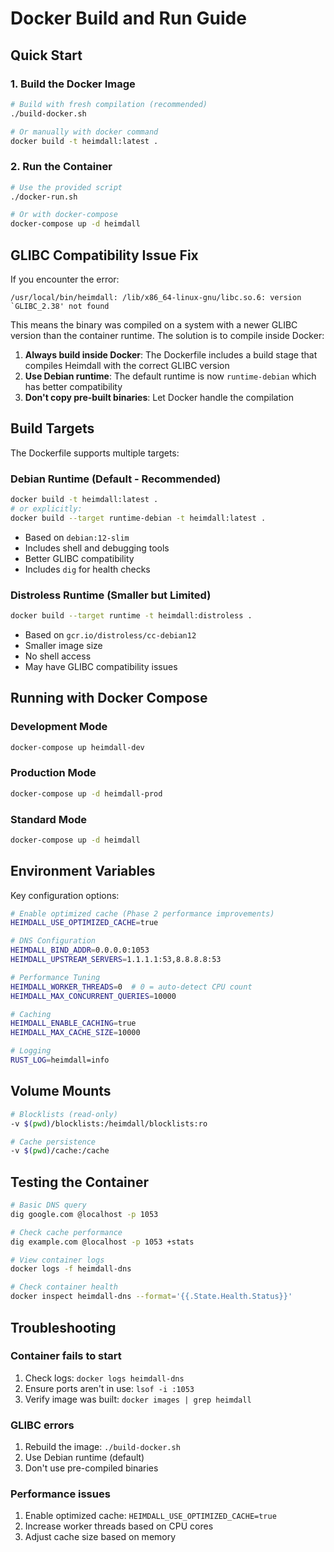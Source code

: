 # Docker Build and Run Guide

## Quick Start

### 1. Build the Docker Image

```bash
# Build with fresh compilation (recommended)
./build-docker.sh

# Or manually with docker command
docker build -t heimdall:latest .
```

### 2. Run the Container

```bash
# Use the provided script
./docker-run.sh

# Or with docker-compose
docker-compose up -d heimdall
```

## GLIBC Compatibility Issue Fix

If you encounter the error:
```
/usr/local/bin/heimdall: /lib/x86_64-linux-gnu/libc.so.6: version `GLIBC_2.38' not found
```

This means the binary was compiled on a system with a newer GLIBC version than the container runtime. The solution is to compile inside Docker:

1. **Always build inside Docker**: The Dockerfile includes a build stage that compiles Heimdall with the correct GLIBC version
2. **Use Debian runtime**: The default runtime is now `runtime-debian` which has better compatibility
3. **Don't copy pre-built binaries**: Let Docker handle the compilation

## Build Targets

The Dockerfile supports multiple targets:

### Debian Runtime (Default - Recommended)
```bash
docker build -t heimdall:latest .
# or explicitly:
docker build --target runtime-debian -t heimdall:latest .
```
- Based on `debian:12-slim`
- Includes shell and debugging tools
- Better GLIBC compatibility
- Includes `dig` for health checks

### Distroless Runtime (Smaller but Limited)
```bash
docker build --target runtime -t heimdall:distroless .
```
- Based on `gcr.io/distroless/cc-debian12`
- Smaller image size
- No shell access
- May have GLIBC compatibility issues

## Running with Docker Compose

### Development Mode
```bash
docker-compose up heimdall-dev
```

### Production Mode
```bash
docker-compose up -d heimdall-prod
```

### Standard Mode
```bash
docker-compose up -d heimdall
```

## Environment Variables

Key configuration options:

```bash
# Enable optimized cache (Phase 2 performance improvements)
HEIMDALL_USE_OPTIMIZED_CACHE=true

# DNS Configuration
HEIMDALL_BIND_ADDR=0.0.0.0:1053
HEIMDALL_UPSTREAM_SERVERS=1.1.1.1:53,8.8.8.8:53

# Performance Tuning
HEIMDALL_WORKER_THREADS=0  # 0 = auto-detect CPU count
HEIMDALL_MAX_CONCURRENT_QUERIES=10000

# Caching
HEIMDALL_ENABLE_CACHING=true
HEIMDALL_MAX_CACHE_SIZE=10000

# Logging
RUST_LOG=heimdall=info
```

## Volume Mounts

```bash
# Blocklists (read-only)
-v $(pwd)/blocklists:/heimdall/blocklists:ro

# Cache persistence
-v $(pwd)/cache:/cache
```

## Testing the Container

```bash
# Basic DNS query
dig google.com @localhost -p 1053

# Check cache performance
dig example.com @localhost -p 1053 +stats

# View container logs
docker logs -f heimdall-dns

# Check container health
docker inspect heimdall-dns --format='{{.State.Health.Status}}'
```

## Troubleshooting

### Container fails to start
1. Check logs: `docker logs heimdall-dns`
2. Ensure ports aren't in use: `lsof -i :1053`
3. Verify image was built: `docker images | grep heimdall`

### GLIBC errors
1. Rebuild the image: `./build-docker.sh`
2. Use Debian runtime (default)
3. Don't use pre-compiled binaries

### Performance issues
1. Enable optimized cache: `HEIMDALL_USE_OPTIMIZED_CACHE=true`
2. Increase worker threads based on CPU cores
3. Adjust cache size based on memory